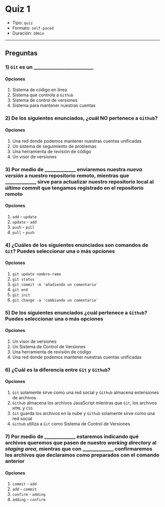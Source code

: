 # Quiz 1

- Tipo: `quiz`
- Formato: `self-paced`
- Duración: `10min`

***

## Preguntas

### 1) `Git` es un \_\_\_\_\_\_\_\_\_\_\_\_\_\_\_\_\_\_\_\_\_\_\_\_\_

#### Opciones

1. Sistema de código en línea
2. Sistema que controla a `Github`
3. Sistema de control de versiones
4. Sistema para mantener nuestras cuentas

<solution style="display:none;">3</solution>

### 2) De los siguientes enunciados, ¿cuál **NO** pertenece a `Github`?

#### Opciones

1. Una red donde podemos mantener nuestras cuentas unificadas
2. Un sistema de seguimiento de problemas
3. Una herramienta de revisión de código
4. Un visor de versiones

<solution style="display:none;">1</solution>

### 3) Por medio de \_\_\_\_\_\_\_\_\_\_\_\_\_ enviaremos nuestra _nueva versión_ a nuestro repositorio remoto, mientras que \_\_\_\_\_\_\_\_\_\_\_\_\_ sirve para actualizar nuestro repositorio local al _último commit_ que tengamos registrado en el repositorio remoto

#### Opciones

1. `add` - `update`
2. `update` - `add`
3. `push` - `pull`
4. `pull` - `push`

<solution style="display:none;">3</solution>

### 4) ¿Cuáles de los siguientes enunciados son comandos de `Git`? Puedes seleccionar una o más opciones

#### Opciones

1. `git update nombre-rama`
2. `git status`
3. `git commit -m 'añadiendo un comentario'`
4. `git end`
5. `git init`
6. `git change -a 'cambiando un comentario'`

<solution style="display:none;">2,3,5</solution>

### 5) De los siguientes enunciados ¿cuál pertenece a `Github`? Puedes seleccionar una o más opciones

#### Opciones

1. Un visor de versiones
2. Un Sistema de Control de Versiones
3. Una herramienta de revisión de código
4. Una red donde podemos mantener nuestras cuentas unificadas

<solution style="display:none;">1, 3</solution>

### 6) ¿Cuál es la diferencia entre `Git` y `Github`?

#### Opciones

1. `Git` solamente sirve como una red social  y `Github` almacena extensiones
    de archivos
2. `Github` almacena los archivos JavaScript mientras que `Git`, los archivos
   `HTML` y `CSS`
3. `Git` guarda los archivos en la nube y `Github` solamente sirve como una red
   social
4. `Github` utiliza a `Git` como Sistema de Control de Versiones

<solution style="display:none;">4</solution>

### 7) Por medio de \_\_\_\_\_\_\_\_\_\_\_\_\_  estaremos indicando qué archivos queremos que pasen de nuestro _working directory_ al _staging area_, mientras que con \_\_\_\_\_\_\_\_\_\_\_\_\_ confirmaremos los archivos que declaramos como preparados con el comando anterior

#### Opciones

1. `commit` - `add`
2. `add` - `commit`
3. `confirm` - `adding`
4. `adding` - `confirm`

<solution style="display:none;">2</solution>
